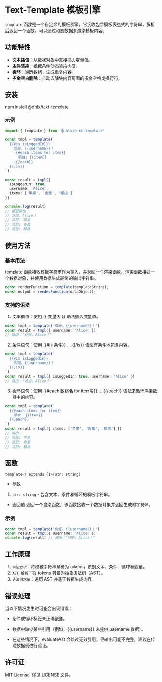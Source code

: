 # Text-Template 模板引擎

`template` 函数是一个自定义的模板引擎，它接收包含模板表达式的字符串，解析后返回一个函数，可以通过动态数据来渲染模板内容。

## 功能特性

- **文本插值**：从数据对象中直接插入变量值。
- **条件渲染**：根据条件动态渲染内容。
- **循环**：遍历数组，生成重复内容。
- **多余空白删除**：自动去除块内容周围的多余空格或换行符。

## 安装

npm install @dhlx/text-template

### 示例

```typescript
import { template } from '@dhlx/text-template'

const tmpl = template(`
  {{#is isLoggedIn}}
    欢迎，{{username}}！
    {{#each items for item}}
      项目: {{item}}
    {{/each}}
  {{/is}}
`)

const result = tmpl({
  isLoggedIn: true,
  username: 'Alice',
  items: ['苹果', '香蕉', '樱桃']
})

console.log(result)
// 期望输出：
// 欢迎，Alice！
// 项目: 苹果
// 项目: 香蕉
// 项目: 樱桃
```
## 使用方法
### 基本用法
template 函数接收模板字符串作为输入，并返回一个渲染函数。渲染函数接受一个数据对象，并使用数据生成最终的输出字符串。

```typescript
const renderFunction = template(templateString);
const output = renderFunction(dataObject);
```
###  支持的语法

1. 文本插值：使用 {{ 变量名 }} 语法插入变量值。

```typescript
const tmpl = template('你好，{{username}}！')
const result = tmpl({ username: 'Alice' })
// 输出："你好，Alice！"
```
2. 条件语句：使用 {{#is 条件}} ... {{/is}} 语法有条件地包含内容。
```typescript
const tmpl = template(`
  {{#is isLoggedIn}}
    欢迎，{{username}}！
  {{/is}}
`)
const result = tmpl({ isLoggedIn: true, username: 'Alice' })
// 输出："欢迎，Alice！"
```
3. 循环语句：使用 {{#each 数组名 for item名}} ... {{/each}} 语法来循环渲染数组中的内容。

```typescript
const tmpl = template(`
  {{#each items for item}}
    项目: {{item}}
  {{/each}}
`)
const result = tmpl({ items: ['苹果', '香蕉', '樱桃'] })
// 输出：
// 项目: 苹果
// 项目: 香蕉
// 项目: 樱桃
```
## 函数

`template<T extends {}>(str: string)`

* 参数
1. `str: string` - 包含文本、条件和循环的模板字符串。
* 返回值
返回一个渲染函数，该函数接收一个数据对象并返回生成的字符串。

### 示例
```typescript
const tmpl = template('你好，{{username}}！')
const result = tmpl({ username: 'Alice' })
console.log(result) // 输出："你好，Alice！"

```

## 工作原理

1. `词法分析`：将模板字符串解析为 tokens，识别文本、条件、循环和变量。
2. `AST 解析`：将 tokens 转换为抽象语法树（AST）。
3. `语法树求值`：遍历 AST 并基于数据生成内容。

## 错误处理
当以下情况发生时可能会出现错误：

* 条件或循环标签未正确嵌套。
* 数据中缺少某些引用（例如，{{username}} 未提供 username 数据）。

* 在这些情况下，evaluateAst 会跳过无效引用，但输出可能不完整。建议在传递数据前进行验证。

## 许可证
MIT License. 详见 LICENSE 文件。